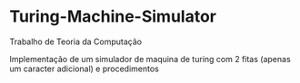 # Turing-Machine-Simulator
Trabalho de Teoria da Computação 

Implementação de um simulador de maquina de turing com 2 fitas (apenas um caracter adicional) e procedimentos
